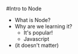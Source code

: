 #Intro to Node

* What is Node?
* Why are we learning it?
  * It's popular!
  * Javascript
* (it doesn't matter)
